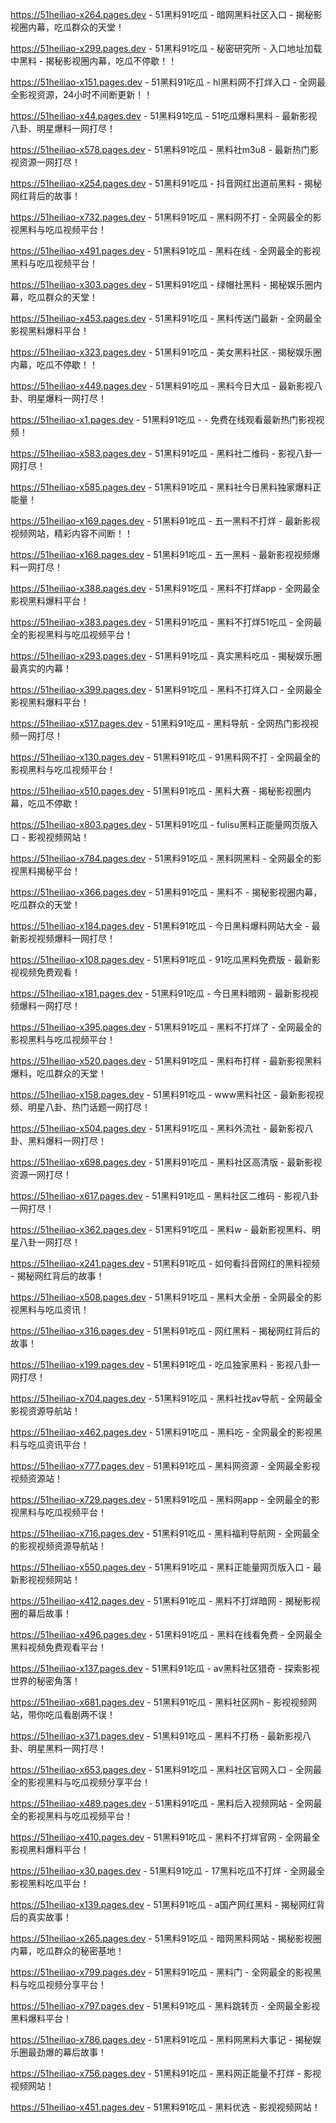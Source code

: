 
https://51heiliao-x264.pages.dev - 51黑料91吃瓜 - 暗网黑料社区入口 - 揭秘影视圈内幕，吃瓜群众的天堂！

https://51heiliao-x299.pages.dev - 51黑料91吃瓜 - 秘密研究所 - 入口地址加载中黑料 - 揭秘影视圈内幕，吃瓜不停歇！！

https://51heiliao-x151.pages.dev - 51黑料91吃瓜 - hl黑料网不打烊入口 - 全网最全影视资源，24小时不间断更新！！

https://51heiliao-x44.pages.dev - 51黑料91吃瓜 - 51吃瓜爆料黑料 - 最新影视八卦、明星爆料一网打尽！

https://51heiliao-x578.pages.dev - 51黑料91吃瓜 - 黑料社m3u8 - 最新热门影视资源一网打尽！

https://51heiliao-x254.pages.dev - 51黑料91吃瓜 - 抖音网红出道前黑料 - 揭秘网红背后的故事！

https://51heiliao-x732.pages.dev - 51黑料91吃瓜 - 黑料网不打 - 全网最全的影视黑料与吃瓜视频平台！

https://51heiliao-x491.pages.dev - 51黑料91吃瓜 - 黑料在线 - 全网最全的影视黑料与吃瓜视频平台！

https://51heiliao-x303.pages.dev - 51黑料91吃瓜 - 绿帽社黑料 - 揭秘娱乐圈内幕，吃瓜群众的天堂！

https://51heiliao-x453.pages.dev - 51黑料91吃瓜 - 黑料传送门最新 - 全网最全影视黑料爆料平台！

https://51heiliao-x323.pages.dev - 51黑料91吃瓜 - 美女黑料社区 - 揭秘娱乐圈内幕，吃瓜不停歇！！

https://51heiliao-x449.pages.dev - 51黑料91吃瓜 - 黑料今日大瓜 - 最新影视八卦、明星爆料一网打尽！

https://51heiliao-x1.pages.dev - 51黑料91吃瓜 -  - 免费在线观看最新热门影视视频！

https://51heiliao-x583.pages.dev - 51黑料91吃瓜 - 黑料社二维码 - 影视八卦一网打尽！

https://51heiliao-x585.pages.dev - 51黑料91吃瓜 - 黑料社今日黑料独家爆料正能量！

https://51heiliao-x169.pages.dev - 51黑料91吃瓜 - 五一黑料不打烊 - 最新影视视频网站，精彩内容不间断！！

https://51heiliao-x168.pages.dev - 51黑料91吃瓜 - 五一黑料 - 最新影视视频爆料一网打尽！

https://51heiliao-x388.pages.dev - 51黑料91吃瓜 - 黑料不打烊app - 全网最全影视黑料爆料平台！

https://51heiliao-x383.pages.dev - 51黑料91吃瓜 - 黑料不打烊51吃瓜 - 全网最全的影视黑料与吃瓜视频平台！

https://51heiliao-x293.pages.dev - 51黑料91吃瓜 - 真实黑料吃瓜 - 揭秘娱乐圈最真实的内幕！

https://51heiliao-x399.pages.dev - 51黑料91吃瓜 - 黑料不打烊入口 - 全网最全影视黑料爆料平台！

https://51heiliao-x517.pages.dev - 51黑料91吃瓜 - 黑料导航 - 全网热门影视视频一网打尽！

https://51heiliao-x130.pages.dev - 51黑料91吃瓜 - 91黑料网不打 - 全网最全的影视黑料与吃瓜视频平台！

https://51heiliao-x510.pages.dev - 51黑料91吃瓜 - 黑料大赛 - 揭秘影视圈内幕，吃瓜不停歇！

https://51heiliao-x803.pages.dev - 51黑料91吃瓜 - fulisu黑料正能量网页版入口 - 影视视频网站！

https://51heiliao-x784.pages.dev - 51黑料91吃瓜 - 黑料网黑料 - 全网最全的影视黑料揭秘平台！

https://51heiliao-x366.pages.dev - 51黑料91吃瓜 - 黑料不 - 揭秘影视圈内幕，吃瓜群众的天堂！

https://51heiliao-x184.pages.dev - 51黑料91吃瓜 - 今日黑料爆料网站大全 - 最新影视视频爆料一网打尽！

https://51heiliao-x108.pages.dev - 51黑料91吃瓜 - 91吃瓜黑料免费版 - 最新影视视频免费观看！

https://51heiliao-x181.pages.dev - 51黑料91吃瓜 - 今日黑料暗网 - 最新影视视频爆料一网打尽！

https://51heiliao-x395.pages.dev - 51黑料91吃瓜 - 黑料不打烊了 - 全网最全的影视黑料与吃瓜视频平台！

https://51heiliao-x520.pages.dev - 51黑料91吃瓜 - 黑料布打样 - 最新影视黑料爆料，吃瓜群众的天堂！

https://51heiliao-x158.pages.dev - 51黑料91吃瓜 - www黑料社区 - 最新影视视频、明星八卦、热门话题一网打尽！

https://51heiliao-x504.pages.dev - 51黑料91吃瓜 - 黑料外流社 - 最新影视八卦、黑料爆料一网打尽！

https://51heiliao-x698.pages.dev - 51黑料91吃瓜 - 黑料社区高清版 - 最新影视资源一网打尽！

https://51heiliao-x617.pages.dev - 51黑料91吃瓜 - 黑料社区二维码 - 影视八卦一网打尽！

https://51heiliao-x362.pages.dev - 51黑料91吃瓜 - 黑料w - 最新影视黑料、明星八卦一网打尽！

https://51heiliao-x241.pages.dev - 51黑料91吃瓜 - 如何看抖音网红的黑料视频 - 揭秘网红背后的故事！

https://51heiliao-x508.pages.dev - 51黑料91吃瓜 - 黑料大全册 - 全网最全的影视黑料与吃瓜资讯！

https://51heiliao-x316.pages.dev - 51黑料91吃瓜 - 网红黑料 - 揭秘网红背后的故事！

https://51heiliao-x199.pages.dev - 51黑料91吃瓜 - 吃瓜独家黑料 - 影视八卦一网打尽！

https://51heiliao-x704.pages.dev - 51黑料91吃瓜 - 黑料社找av导航 - 全网最全影视资源导航站！

https://51heiliao-x462.pages.dev - 51黑料91吃瓜 - 黑料吃 - 全网最全的影视黑料与吃瓜资讯平台！

https://51heiliao-x777.pages.dev - 51黑料91吃瓜 - 黑料网资源 - 全网最全影视视频资源站！

https://51heiliao-x729.pages.dev - 51黑料91吃瓜 - 黑料网app - 全网最全的影视黑料与吃瓜视频平台！

https://51heiliao-x716.pages.dev - 51黑料91吃瓜 - 黑料福利导航网 - 全网最全的影视视频资源导航站！

https://51heiliao-x550.pages.dev - 51黑料91吃瓜 - 黑料正能量网页版入口 - 最新影视视频网站！

https://51heiliao-x412.pages.dev - 51黑料91吃瓜 - 黑料不打烊暗网 - 揭秘影视圈的幕后故事！

https://51heiliao-x496.pages.dev - 51黑料91吃瓜 - 黑料在线看免费 - 全网最全黑料视频免费观看平台！

https://51heiliao-x137.pages.dev - 51黑料91吃瓜 - av黑料社区猎奇 - 探索影视世界的秘密角落！

https://51heiliao-x681.pages.dev - 51黑料91吃瓜 - 黑料社区网h - 影视视频网站，带你吃瓜看剧两不误！

https://51heiliao-x371.pages.dev - 51黑料91吃瓜 - 黑料不打杨 - 最新影视八卦、明星黑料一网打尽！

https://51heiliao-x653.pages.dev - 51黑料91吃瓜 - 黑料社区官网入口 - 全网最全的影视黑料与吃瓜视频分享平台！

https://51heiliao-x489.pages.dev - 51黑料91吃瓜 - 黑料后入视频网站 - 全网最全的影视黑料与吃瓜视频平台！

https://51heiliao-x410.pages.dev - 51黑料91吃瓜 - 黑料不打烊官网 - 全网最全影视黑料爆料平台！

https://51heiliao-x30.pages.dev - 51黑料91吃瓜 - 17黑料吃瓜不打烊 - 全网最全影视黑料吃瓜平台！

https://51heiliao-x139.pages.dev - 51黑料91吃瓜 - a国产网红黑料 - 揭秘网红背后的真实故事！

https://51heiliao-x265.pages.dev - 51黑料91吃瓜 - 暗网黑料网站 - 揭秘影视圈内幕，吃瓜群众的秘密基地！

https://51heiliao-x799.pages.dev - 51黑料91吃瓜 - 黑料门 - 全网最全的影视黑料与吃瓜视频分享平台！

https://51heiliao-x797.pages.dev - 51黑料91吃瓜 - 黑料跳转页 - 全网最全影视黑料爆料平台！

https://51heiliao-x786.pages.dev - 51黑料91吃瓜 - 黑料网黑料大事记 - 揭秘娱乐圈最劲爆的幕后故事！

https://51heiliao-x756.pages.dev - 51黑料91吃瓜 - 黑料网正能量不打烊 - 影视视频网站！

https://51heiliao-x451.pages.dev - 51黑料91吃瓜 - 黑料优选 - 影视视频网站！
